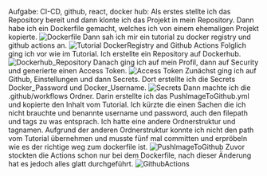 Aufgabe: CI-CD, github, react, docker hub: Als erstes stellte ich das Repository bereit und dann klonte ich das Projekt in mein Repository. Dann habe ich ein Dockerfile gemacht, welches ich von einem ehemaligen Projekt kopierte. ![Dockerfile](../m346-ref-card-02/Bilder/Dockerfile.png) Dann sah ich mir ein tutorial zu docker registry und github actions an. ![Tutorial DockerRegistry and Github Actions](../m346-ref-card-02/Bilder/Tutorial_GithubActions_DockerRegistry.png) Folglich ging ich vor wie im Tutorial. Ich erstellte ein Repository auf Dockerhub. ![Dockerhub_Repository](../m346-ref-card-02/Bilder/Dockerhub_Repository.png) Danach ging ich auf mein Profil, dann auf Security und generierte einen Access Token. ![Access Token](../m346-ref-card-02/Bilder/AccessToken.png) Zunächst ging ich auf Github, Einstellungen und dann Secrets. Dort erstellte ich die Secrets Docker_Password und Docker_Username. ![Secrets](../m346-ref-card-02/Bilder/Secrets.png) Dann machte ich die .github/workflows Ordner. Darin erstellte ich das PushImageToGithub.yml und kopierte den Inhalt vom Tutorial. Ich kürzte die einen Sachen die ich nicht brauchte und benannte username und password, auch den filepath und tags zu was entsprach. Ich hatte eine andere Ordnerstruktur und tagnamen. Aufgrund der anderen Ordnerstruktur konnte ich nicht den path vom Tutorial übernehmen und musste fünf mal committen und erpröbeln wie es der richtige weg zum dockerfile ist. ![PushImageToGithub](../m346-ref-card-02/Bilder/PushImageToGithub.png) Zuvor stockten die Actions schon nur bei dem Dockerfile, nach dieser Änderung hat es jedoch alles glatt durchgeführt. ![GithubActions](../m346-ref-card-02/Bilder/GithubActions.png)